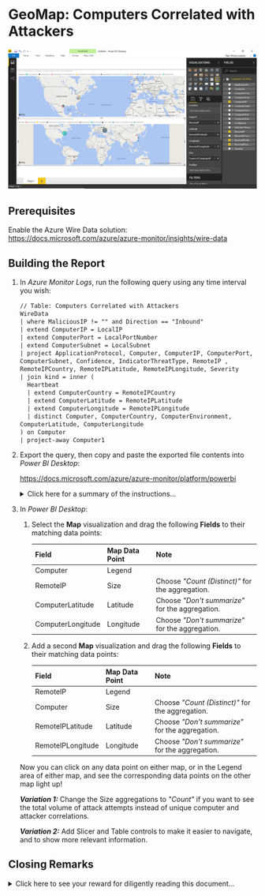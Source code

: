 # GeoMap: Computers Correlated with Attackers

![alt text](images/GeoMap%20-%20Computers%20Correlated%20with%20Attackers.PNG "Computers & Attackers")

## Prerequisites

Enable the Azure Wire Data solution: <https://docs.microsoft.com/azure/azure-monitor/insights/wire-data>

## Building the Report

1. In *Azure Monitor Logs*, run the following query using any time interval you wish:

   ```
   // Table: Computers Correlated with Attackers
   WireData
   | where MaliciousIP != "" and Direction == "Inbound"
   | extend ComputerIP = LocalIP
   | extend ComputerPort = LocalPortNumber
   | extend ComputerSubnet = LocalSubnet
   | project ApplicationProtocol, Computer, ComputerIP, ComputerPort, ComputerSubnet, Confidence, IndicatorThreatType, RemoteIP , RemoteIPCountry, RemoteIPLatitude, RemoteIPLongitude, Severity
   | join kind = inner (
     Heartbeat
     | extend ComputerCountry = RemoteIPCountry
     | extend ComputerLatitude = RemoteIPLatitude
     | extend ComputerLongitude = RemoteIPLongitude
     | distinct Computer, ComputerCountry, ComputerEnvironment, ComputerLatitude, ComputerLongitude
   ) on Computer
   | project-away Computer1
   ```

2. Export the query, then copy and paste the exported file contents into *Power BI Desktop*:

   <https://docs.microsoft.com/azure/azure-monitor/platform/powerbi>

   <details>

   <summary>Click here for a summary of the instructions...</summary>

   <p>

   In *Azure Monitor Logs*:

   1. After running a query, in the menu bar select **Export > Power BI Query (M)** to generate a "PowerBIQuery.txt" file.

   2. Open the "PowerBIQuery.txt" text file and copy its contents.

   In *Power BI Desktop*:

   1. In the top menu bar click on the **Get Data** button and choose **Blank Query** to open the *Query Editor* window.

   2. In the *Query Editor* window, from the top menu bar select **Advanced Editor**.

   3. In the *Advanced Editor* window paste the contents of the exported file into the query and click **Done**. You may be prompted for credentials to connect to Azure.

   4. Type in a descriptive name for the query if you wish, then click **Close and Apply** to add the dataset to the report.

   </p>

   </details>

3. In *Power BI Desktop*:

   1. Select the **Map** visualization and drag the following **Fields** to their matching data points:

      | Field | Map Data Point | Note |
      | --- | --- | --- |
      | Computer | Legend | |
      | RemoteIP | Size | Choose *"Count (Distinct)"* for the aggregation. |
      | ComputerLatitude | Latitude | Choose *"Don't summarize"* for the aggregation. |
      | ComputerLongitude | Longitude | Choose *"Don't summarize"* for the aggregation. |

    2. Add a second **Map** visualization and drag the following **Fields** to their matching data points:

       | Field | Map Data Point | Note |
       | --- | --- | --- |
       | RemoteIP | Legend | |
       | Computer | Size | Choose *"Count (Distinct)"* for the aggregation. |
       | RemoteIPLatitude | Latitude | Choose *"Don't summarize"* for the aggregation. |
       | RemoteIPLongitude | Longitude | Choose *"Don't summarize"* for the aggregation. |

     Now you can click on any data point on either map, or in the Legend area of either map, and see the corresponding data points on the other map light up!

     ***Variation 1:*** Change the Size aggregations to *"Count"* if you want to see the total volume of attack attempts instead of unique computer and attacker correlations.

     ***Variation 2:*** Add Slicer and Table controls to make it easier to navigate, and to show more relevant information.

## Closing Remarks

<details>

<summary>Click here to see your reward for diligently reading this document...</summary>

<p>

Here is a shortcut for you!

The Power BI code below is an export of the query example run using a 24-hour time interval. Simply copy and paste the code into Power BI Desktop, then replace the 'WorkspaceID' placeholder in the API URL with a valid Workspace ID to which you have access and you can start creating your report.

```
let AnalyticsQuery =
let Source = Json.Document(Web.Contents("https://api.loganalytics.io/v1/workspaces/'WorkspaceID'/query", 
[Query=[#"query"="WireData
| where MaliciousIP != """" and Direction == ""Inbound""
| extend ComputerIP = LocalIP
| extend ComputerPort = LocalPortNumber
| extend ComputerSubnet = LocalSubnet
| project ApplicationProtocol, Computer, ComputerIP, ComputerPort, ComputerSubnet, Confidence, IndicatorThreatType, RemoteIP , RemoteIPCountry, RemoteIPLatitude, RemoteIPLongitude, Severity
| join kind = leftouter (
Heartbeat
| extend ComputerCountry = RemoteIPCountry 
| extend ComputerLatitude = RemoteIPLatitude 
| extend ComputerLongitude = RemoteIPLongitude 
| distinct Computer, ComputerCountry, ComputerEnvironment, ComputerLatitude, ComputerLongitude
) on Computer
| project-away Computer1
",#"x-ms-app"="OmsAnalyticsPBI",#"timespan"="P1D",#"prefer"="ai.response-thinning=true"],Timeout=#duration(0,0,4,0)])),
TypeMap = #table(
{ "AnalyticsTypes", "Type" }, 
{ 
{ "string",   Text.Type },
{ "int",      Int32.Type },
{ "long",     Int64.Type },
{ "real",     Double.Type },
{ "timespan", Duration.Type },
{ "datetime", DateTimeZone.Type },
{ "bool",     Logical.Type },
{ "guid",     Text.Type },
{ "dynamic",  Text.Type }
}),
DataTable = Source[tables]{0},
Columns = Table.FromRecords(DataTable[columns]),
ColumnsWithType = Table.Join(Columns, {"type"}, TypeMap , {"AnalyticsTypes"}),
Rows = Table.FromRows(DataTable[rows], Columns[name]), 
Table = Table.TransformColumnTypes(Rows, Table.ToList(ColumnsWithType, (c) => { c{0}, c{3}}))
in
Table
in AnalyticsQuery
```

</p>

</details>